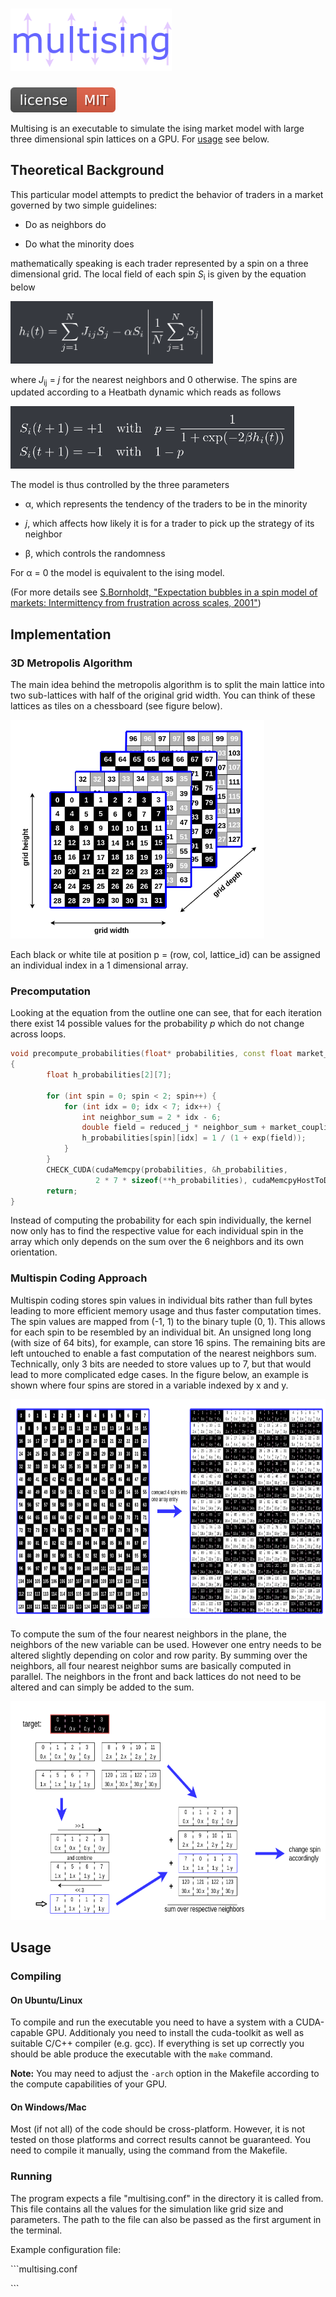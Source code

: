 # <img src="images/logo.png" height="100" alt="logo">

<img src="images/license.svg" alt="MIT License">

Multising is an executable to simulate the ising market model with large three
dimensional spin lattices on a GPU. For [usage](#usage) see below.

## Theoretical Background

This particular model attempts to predict the behavior of traders in a market
governed by two simple guidelines:

- Do as neighbors do

- Do what the minority does

mathematically speaking is each trader represented by a spin on a three dimensional
grid. The local field of each spin *S*<sub>i</sub> is given by the equation below

<img src="images/local_field.png" alt="field equation" height="100">

where *J*<sub>ij</sub> = *j* for the nearest neighbors and 0 otherwise. The spins
are updated according to a Heatbath dynamic which reads as follows

<img src="images/spin_updates.png" alt="Heatbath equation" height="100">


The model is thus controlled by the three parameters

- &alpha;, which represents the tendency of the traders to be in the minority

- *j*, which affects how likely it is for a trader to pick up the strategy of its neighbor

- &beta;, which controls the randomness

For &alpha; = 0 the model is equivalent to the ising model.

(For more details see <a href="https://arxiv.org/pdf/cond-mat/0105224.pdf">
S.Bornholdt, "Expectation bubbles in a spin model of markets: Intermittency from
frustration across scales, 2001"</a>)

## Implementation

### 3D Metropolis Algorithm

The main idea behind the metropolis algorithm is to split the main lattice into
two sub-lattices with half of the original grid width. You can think of these lattices
as tiles on a chessboard (see figure below).

<img src="images/metropolis3d.png" alt="3d metropolis algorithm" height="350">

Each black or white tile at position p = (row, col, lattice_id) can be assigned
an individual index in a 1 dimensional array.


### Precomputation

Looking at the equation from the outline one can see, that for each iteration
there exist 14 possible values for the probability *p* which do not change across
loops.

```c++
void precompute_probabilities(float* probabilities, const float market_coupling, const float reduced_j)
{
		float h_probabilities[2][7];

		for (int spin = 0; spin < 2; spin++) {
			for (int idx = 0; idx < 7; idx++) {
				int neighbor_sum = 2 * idx - 6;
				double field = reduced_j * neighbor_sum + market_coupling * ((spin) ? 1 : -1);
				h_probabilities[spin][idx] = 1 / (1 + exp(field));
			}
		}
		CHECK_CUDA(cudaMemcpy(probabilities, &h_probabilities,
                   2 * 7 * sizeof(**h_probabilities), cudaMemcpyHostToDevice));
		return;
}
```

Instead of computing the probability for each spin individually, the kernel now only
has to find the respective value for each individual spin in the array which only
depends on the sum over the 6 neighbors and its own orientation.

### Multispin Coding Approach

Multispin coding stores spin values in individual bits rather than full bytes
leading to more efficient memory usage and thus faster computation times.
The spin values are mapped from (-1, 1) to the binary tuple (0, 1). This
allows for each spin to be resembled by an individual bit. An unsigned long
long (with size of 64 bits), for example, can store 16 spins. The remaining
bits are left untouched to enable a fast computation of the nearest neighbors
sum. Technically, only 3 bits are needed to store values up to 7, but that would
lead to more complicated edge cases. In the figure below, an example is shown
where four spins are stored in a variable indexed by x and y.

<img src="images/lattice_decomposition.png" alt="3d metropolis algorithm" height="350">

To compute the sum of the four nearest neighbors in the plane, the neighbors of
the new variable can be used. However one entry needs to be altered slightly
depending on color and row parity. By summing over the neighbors, all four nearest
neighbor sums are basically computed in parallel. The neighbors in the front and
back lattices do not need to be altered and can simply be added to the sum.

<img src="images/spin_flipping.png" alt="3d metropolis algorithm" height="350">

## Usage

### Compiling

#### On Ubuntu/Linux

To compile and run the executable you need to have a system with a CUDA-capable
GPU. Additionaly you need to install the cuda-toolkit as well as suitable
C/C++ compiler (e.g. gcc). If everything is set up correctly you should be able
produce the executable with the `make` command.

**Note:** You may need to adjust the `-arch` option in the Makefile according
to the compute capabilities of your GPU.

#### On Windows/Mac

Most (if not all) of the code should be cross-platform. However, it is not tested
on those platforms and correct results cannot be guaranteed. You need to compile
it manually, using the command from the Makefile.

### Running

The program expects a file "multising.conf" in the directory it is called from.
This file contains all the values for the simulation like grid size and parameters.
The path to the file can also be passed as the first argument in the terminal.

Example configuration file:

\```multising.conf

\```
